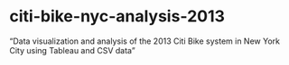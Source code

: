 # citi-bike-nyc-analysis-2013
“Data visualization and analysis of the 2013 Citi Bike system in New York City using Tableau and CSV data”
